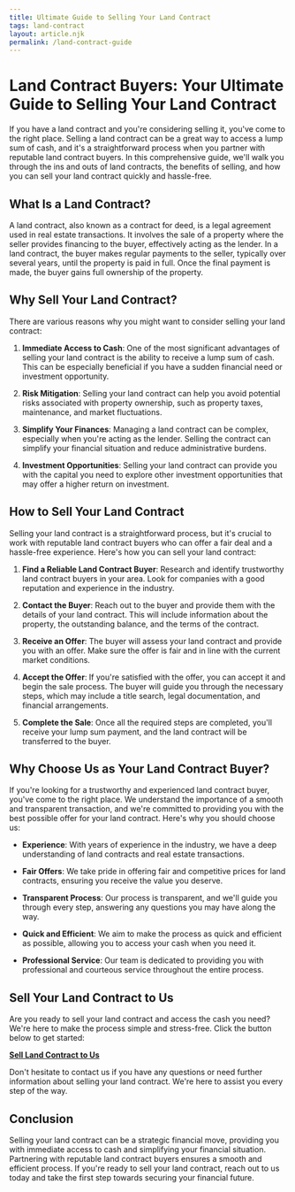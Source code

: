 ```yaml
---
title: Ultimate Guide to Selling Your Land Contract
tags: land-contract
layout: article.njk
permalink: /land-contract-guide
---
```


# Land Contract Buyers: Your Ultimate Guide to Selling Your Land Contract

If you have a land contract and you're considering selling it, you've come to the right place. Selling a land contract can be a great way to access a lump sum of cash, and it's a straightforward process when you partner with reputable land contract buyers. In this comprehensive guide, we'll walk you through the ins and outs of land contracts, the benefits of selling, and how you can sell your land contract quickly and hassle-free.

## What Is a Land Contract?

A land contract, also known as a contract for deed, is a legal agreement used in real estate transactions. It involves the sale of a property where the seller provides financing to the buyer, effectively acting as the lender. In a land contract, the buyer makes regular payments to the seller, typically over several years, until the property is paid in full. Once the final payment is made, the buyer gains full ownership of the property.

## Why Sell Your Land Contract?

There are various reasons why you might want to consider selling your land contract:

1. **Immediate Access to Cash**: One of the most significant advantages of selling your land contract is the ability to receive a lump sum of cash. This can be especially beneficial if you have a sudden financial need or investment opportunity.

2. **Risk Mitigation**: Selling your land contract can help you avoid potential risks associated with property ownership, such as property taxes, maintenance, and market fluctuations.

3. **Simplify Your Finances**: Managing a land contract can be complex, especially when you're acting as the lender. Selling the contract can simplify your financial situation and reduce administrative burdens.

4. **Investment Opportunities**: Selling your land contract can provide you with the capital you need to explore other investment opportunities that may offer a higher return on investment.

## How to Sell Your Land Contract

Selling your land contract is a straightforward process, but it's crucial to work with reputable land contract buyers who can offer a fair deal and a hassle-free experience. Here's how you can sell your land contract:

1. **Find a Reliable Land Contract Buyer**: Research and identify trustworthy land contract buyers in your area. Look for companies with a good reputation and experience in the industry.

2. **Contact the Buyer**: Reach out to the buyer and provide them with the details of your land contract. This will include information about the property, the outstanding balance, and the terms of the contract.

3. **Receive an Offer**: The buyer will assess your land contract and provide you with an offer. Make sure the offer is fair and in line with the current market conditions.

4. **Accept the Offer**: If you're satisfied with the offer, you can accept it and begin the sale process. The buyer will guide you through the necessary steps, which may include a title search, legal documentation, and financial arrangements.

5. **Complete the Sale**: Once all the required steps are completed, you'll receive your lump sum payment, and the land contract will be transferred to the buyer.

## Why Choose Us as Your Land Contract Buyer?

If you're looking for a trustworthy and experienced land contract buyer, you've come to the right place. We understand the importance of a smooth and transparent transaction, and we're committed to providing you with the best possible offer for your land contract. Here's why you should choose us:

- **Experience**: With years of experience in the industry, we have a deep understanding of land contracts and real estate transactions.

- **Fair Offers**: We take pride in offering fair and competitive prices for land contracts, ensuring you receive the value you deserve.

- **Transparent Process**: Our process is transparent, and we'll guide you through every step, answering any questions you may have along the way.

- **Quick and Efficient**: We aim to make the process as quick and efficient as possible, allowing you to access your cash when you need it.

- **Professional Service**: Our team is dedicated to providing you with professional and courteous service throughout the entire process.

## Sell Your Land Contract to Us

Are you ready to sell your land contract and access the cash you need? We're here to make the process simple and stress-free. Click the button below to get started:

[**Sell Land Contract to Us**](#)

Don't hesitate to contact us if you have any questions or need further information about selling your land contract. We're here to assist you every step of the way.

## Conclusion

Selling your land contract can be a strategic financial move, providing you with immediate access to cash and simplifying your financial situation. Partnering with reputable land contract buyers ensures a smooth and efficient process. If you're ready to sell your land contract, reach out to us today and take the first step towards securing your financial future.
